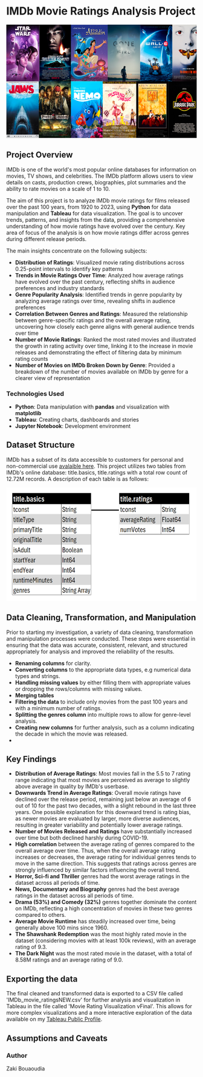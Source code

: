 # IMDb Movie Ratings Analysis Project 

<img src="https://github.com/Zaki978/Project-Portfolio/blob/main/assets/imdb-top-50%20movies%20photo.png" alt="mdb-top-50 movies photo" width="600" height="300">

## Project Overview

IMDb is one of the world's most popular online databases for information on movies, TV shows, and celebrities. The IMDb platform allows users to view details on casts, production crews, biographies, plot summaries and the ability to rate movies on a scale of 1 to 10. 

The aim of this project is to analyze IMDb movie ratings for films released over the past 100 years, from 1920 to 2023, using **Python** for data manipulation and **Tableau** for data visualization. The goal is to uncover trends, patterns, and insights from the data, providing a comprehensive understanding of how movie ratings have evolved over the century. Key area of focus of the analysis is on how movie ratings differ across genres during different release periods. 

The main insights concentrate on the following subjects: 
- **Distribution of Ratings**: Visualized movie rating distributions across 0.25-point intervals to identify key patterns
- **Trends in Movie Ratings Over Time**: Analyzed how average ratings have evolved over the past century, reflecting shifts in audience preferences and industry standards
- **Genre Popularity Analysis**:  Identified trends in genre popularity by analyzing average ratings over time, revealing shifts in audience preferences
- **Correlation Between Genres and Ratings**: Measured the relationship between genre-specific ratings and the overall average rating, uncovering how closely each genre aligns with general audience trends over time
- **Number of Movie Ratings**: Ranked the most rated movies and illustrated the growth in rating activity over time, linking it to the increase in movie releases and demonstrating the effect of filtering data by minimum rating counts 
- **Number of Movies on IMDb Broken Down by Genre**: Provided a breakdown of the number of movies available on IMDb by genre for a clearer view of representation

### Technologies Used
- **Python**: Data manipulation with **pandas** and visualization with **matplotlib**
- **Tableau**: Creating charts, dashboards and stories
- **Jupyter Notebook**: Development environment

## Dataset Structure
IMDb has a subset of its data accessible to customers for personal and non-commercial use [avalaible here](https://developer.imdb.com/non-commercial-datasets/). 
This project utilizes two tables from IMDb's online database: title.basics, title.ratings with a total row count of 12.72M records. A description of each table is as follows:

<img src="https://github.com/Zaki978/Project-Portfolio/blob/main/assets/IMDb%20Project%20Table%20Schema.png" alt="IMDb Table Schemas" width="600" height="300">

## Data Cleaning, Transformation, and Manipulation

Prior to starting my investigation, a variety of data cleaning, transformation and manipulation processes were conducted. These steps were essential in ensuring that the data was accurate, consistent, relevant, and structured appropriately for analysis and improved the reliability of the results.

- **Renaming columns** for clarity.
- **Converting columns** to the appropriate data types, e.g numerical data types and strings. 
- **Handling missing values** by either filling them with appropriate values or dropping the rows/columns with missing values.
- **Merging tables** 
- **Filtering the data** to include only movies from the past 100 years and with a minimum number of ratings.
- **Splitting the genres column** into multiple rows to allow for genre-level analysis.
- **Creating new columns** for further analysis, such as a column indicating the decade in which the movie was released.
- 
## Key Findings

- **Distribution of Average Ratings**: Most movies fall in the 5.5 to 7 rating range indicating that most movies are perceived as average to slightly above average in quality by IMDb's userbase. 
- **Downwards Trend in Average Ratings**: Overall movie ratings have declined over the release period, remaining just below an average of 6 out of 10 for the past two decades, with a slight rebound in the last three years. One possible explanation for this downward trend is rating bias, as newer movies are evaluated by larger, more diverse audiences, resulting in greater variability and potentially lower average ratings.
- **Number of Movies Released and Ratings** have substantially increased over time but both declined harshly during COVID-19.
- **High correlation** between the average rating of genres compared to the overall average over time. Thus, when the overall average rating increases or decreases, the average rating for individual genres tends to move in the same direction. This suggests that ratings across genres are strongly influenced by similar factors influencing the overall trend.
- **Horror, Sci-fi and Thriller** genres had the worst average ratings in the dataset across all periods of time.
- **News, Documentary and Biography** genres had the best average ratings in the dataset across all periods of time.
- **Drama (53%) and Comedy (32%)** genres together dominate the content on IMDb, reflecting a high concentration of movies in these two genres compared to others.
- **Average Movie Runtime** has steadily increased over time, being generally above 100 mins since 1960.
- **The Shawshank Redemption** was the most highly rated movie in the dataset (considering movies with at least 100k reviews), with an average rating of 9.3.
- **The Dark Night** was the most rated movie in the dataset, with a total of 8.58M ratings and an average rating of 9.0.



## Exporting the data

The final cleaned and transformed data is exported to a CSV file called 'IMDb_movie_ratingsNEW.csv' for further analysis and visualization in Tableau in the file called 'Movie Rating Visualization vFinal'. This allows for more complex visualizations and a more interactive exploration of the data available on my [Tableau Public Profile](https://public.tableau.com/app/profile/zaki.bouaoudia4587/vizzes).

## Assumptions and Caveats


### Author

Zaki Bouaoudia
